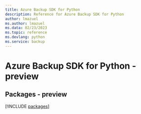 ```yaml
---
title: Azure Backup SDK for Python
description: Reference for Azure Backup SDK for Python
author: lmazuel
ms.author: lmazuel
ms.data: 02/23/2023
ms.topic: reference
ms.devlang: python
ms.service: backup
---
```

# Azure Backup SDK for Python - preview
## Packages - preview
[!INCLUDE [packages](backup-index.md)]
